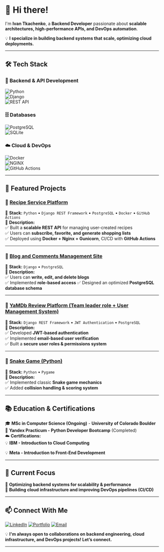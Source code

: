 # 🚀 Hi there!
I'm **Ivan Tkachenko**, a **Backend Developer** passionate about **scalable architectures, high-performance APIs, and DevOps automation**.  

💡 **I specialize in building backend systems that scale, optimizing cloud deployments.**  

---

## 🛠 **Tech Stack**
### 🚀 **Backend & API Development**
![Python](https://img.shields.io/badge/Python-3776AB?style=flat&logo=python&logoColor=white)  
![Django](https://img.shields.io/badge/Django-092E20?style=flat&logo=django&logoColor=white)  
![REST API](https://img.shields.io/badge/REST-0088CC?style=flat&logo=swagger&logoColor=white)  

### 🗄 **Databases**
![PostgreSQL](https://img.shields.io/badge/PostgreSQL-316192?style=flat&logo=postgresql&logoColor=white)  
![SQLite](https://img.shields.io/badge/SQLite-003B57?style=flat&logo=sqlite&logoColor=white)  

### ☁️ **Cloud & DevOps**
![Docker](https://img.shields.io/badge/Docker-2496ED?style=flat&logo=docker&logoColor=white)  
![NGINX](https://img.shields.io/badge/NGINX-009639?style=flat&logo=nginx&logoColor=white)  
![GitHub Actions](https://img.shields.io/badge/GitHub_Actions-2088FF?style=flat&logo=github-actions&logoColor=white)  

---

## 📌 **Featured Projects**
### 🌟 **[Recipe Service Platform](https://kittygram.biz/)**
📜 **Stack:** `Python` • `Django REST Framework` • `PostgreSQL` • `Docker` • `GitHub Actions`  
📌 **Description:**  
✅ Built a **scalable REST API** for managing user-created recipes  
✅ Users can **subscribe, favorite, and generate shopping lists**  
✅ Deployed using **Docker + Nginx + Gunicorn**, CI/CD with **GitHub Actions**  

---

### 🌟 **[Blog and Comments Management Site](https://github.com/FrostWillmott/Blogicum)**
📜 **Stack:** `Django` • `PostgreSQL`  
📌 **Description:**  
✅ Users can **write, edit, and delete blogs**  
✅ Implemented **role-based access**
✅ Designed an optimized **PostgreSQL database schema**  

---

### 🌟 **[YaMDb Review Platform (Team leader role + User Management System)](https://github.com/FrostWillmott/api_yamdb)**
📜 **Stack:** `Django REST Framework` • `JWT Authentication` • `PostgreSQL`  
📌 **Description:**  
✅ Developed **JWT-based authentication**  
✅ Implemented **email-based user verification**  
✅ Built a **secure user roles & permissions system**  

---

### 🌟 **[Snake Game (Python)](https://github.com/FrostWillmott/snake-game)**
📜 **Stack:** `Python` • `Pygame`  
📌 **Description:**  
✅ Implemented classic **Snake game mechanics**  
✅ Added **collision handling & scoring system**   

---

## 📚 **Education & Certifications**
🎓 **MSc in Computer Science (Ongoing)** - **University of Colorado Boulder**  
📜 **Yandex Practicum - Python Developer Bootcamp** (Completed)  
☁️ **Certifications:**  
💡 **IBM - Introduction to Cloud Computing**

💡 **Meta - Introduction to Front-End Development**

---

## 🎯 **Current Focus**
🔹 **Optimizing backend systems for scalability & performance**  
🔹 **Building cloud infrastructure and improving DevOps pipelines (CI/CD)**  

---

## 📫 **Connect With Me**
[![LinkedIn](https://img.shields.io/badge/LinkedIn-0077B5?style=flat&logo=linkedin&logoColor=white)](https://www.linkedin.com/in/ivan-tkachenko-6189b4127/)
[![Portfolio](https://img.shields.io/badge/Portfolio-181717?style=flat&logo=github&logoColor=white)](https://frostwillmott.github.io/My-personal-site/)
[![Email](https://img.shields.io/badge/Email-D14836?style=flat&logo=gmail&logoColor=white)](mailto:i.tkachenko@zohomail.eu)  

💡 **I'm always open to collaborations on backend engineering, cloud infrastructure, and DevOps projects! Let’s connect.**  

---
